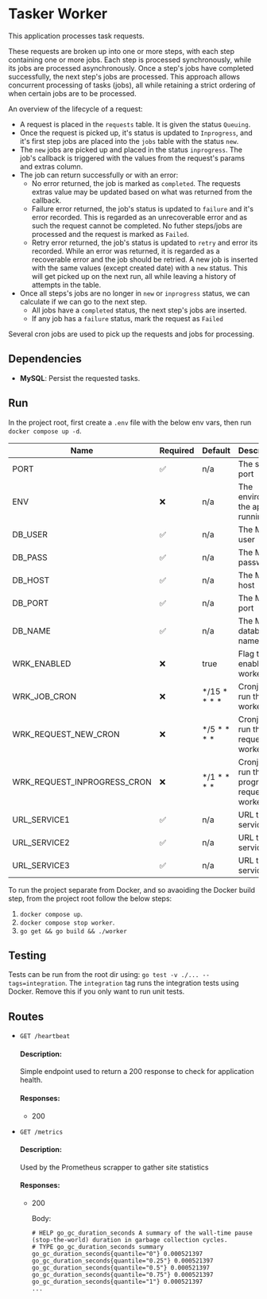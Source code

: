 # Tasker Worker
This application processes task requests.

These requests are broken up into one or more steps, with each step containing one or more jobs. Each step is processed synchronously, while its jobs are processed asynchronously. Once a step's jobs have completed successfully, the next step's jobs are processed. This approach allows concurrent processing of tasks (jobs), all while retaining a strict ordering of when certain jobs are to be processed.

An overview of the lifecycle of a request:
   * A request is placed in the `requests` table. It is given the status `Queuing`.
   * Once the request is picked up, it's status is updated to `Inprogress`, and it's first step jobs are placed into the `jobs` table with the status `new`.
   * The `new` jobs are picked up and placed in the status `inprogress`. The job's callback is triggered with the values from the request's params and extras column.
   * The job can return successfully or with an error:
      * No error returned, the job is marked as `completed`. The requests extras value may be updated based on what was returned from the callback.
      * Failure error returned, the job's status is updated to `failure` and it's error recorded. This is regarded as an unrecoverable error and as such the request cannot be completed. No futher steps/jobs are processed and the request is marked as `Failed`.
      * Retry error returned, the job's status is updated to `retry` and error its recorded. While an error was returned, it is regarded as a recoverable error and the job should be retried. A new job is inserted with the same values (except created date) with a `new` status. This will get picked up on the next run, all while leaving a history of attempts in the table.
   * Once all steps's jobs are no longer in `new` or `inprogress` status, we can calculate if we can go to the next step.
      * All jobs have a `completed` status, the next step's jobs are inserted.
      * If any job has a `failure` status, mark the request as `Failed`

Several cron jobs are used to pick up the requests and jobs for processing.

## Dependencies
   * **MySQL**: Persist the requested tasks.

## Run

In the project root, first create a `.env` file with the below env vars, then run `docker compose up -d`.

| Name                        | Required           | Default      | Description                                    |
| --------------------------- | ------------------ | ------------ | ---------------------------------------------- |
| PORT                        | :white_check_mark: | n/a          | The server port                                |
| ENV                         | :x:                | n/a          | The enviroment the app is running in           |
| DB_USER                     | :white_check_mark: | n/a          | The MySQL user                                 |
| DB_PASS                     | :white_check_mark: | n/a          | The MySQL password                             |
| DB_HOST                     | :white_check_mark: | n/a          | The MySQL host                                 |
| DB_PORT                     | :white_check_mark: | n/a          | The MySQL port                                 |
| DB_NAME                     | :white_check_mark: | n/a          | The MySQL database name                        |
| WRK_ENABLED                 | :x:                | true         | Flag to enable the workers                     |
| WRK_JOB_CRON                | :x:                | */15 * * * * | Cronjob to run the job worker                  |
| WRK_REQUEST_NEW_CRON        | :x:                | */5 * * * *  | Cronjob to run the new requests worker         |
| WRK_REQUEST_INPROGRESS_CRON | :x:                | */1 * * * *  | Cronjob to run the in-progress requests worker |
| URL_SERVICE1                | :white_check_mark: | n/a          | URL to service 1                               |
| URL_SERVICE2                | :white_check_mark: | n/a          | URL to service 2                               |
| URL_SERVICE3                | :white_check_mark: | n/a          | URL to service 3                               |



To run the project separate from Docker, and so avaoiding the Docker build step, from the project root follow the below steps:
   1. `docker compose up`.
   2. `docker compose stop worker`.
   3. `go get && go build && ./worker`

## Testing
Tests can be run from the root dir using: `go test -v ./... --tags=integration`. The `integration` tag runs the integration tests using Docker. Remove this if you only want to run unit tests.

## Routes
   * `GET /heartbeat`

     #### Description:

     Simple endpoint used to return a 200 response to check for application health.

     #### Responses:
     * 200

   * `GET /metrics`

     #### Description:

     Used by the Prometheus scrapper to gather site statistics

     #### Responses:
     * 200

        Body:
        ```
       # HELP go_gc_duration_seconds A summary of the wall-time pause (stop-the-world) duration in garbage collection cycles.
       # TYPE go_gc_duration_seconds summary
       go_gc_duration_seconds{quantile="0"} 0.000521397
       go_gc_duration_seconds{quantile="0.25"} 0.000521397
       go_gc_duration_seconds{quantile="0.5"} 0.000521397
       go_gc_duration_seconds{quantile="0.75"} 0.000521397
       go_gc_duration_seconds{quantile="1"} 0.000521397
       ...
       ```